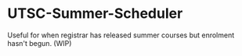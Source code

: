 # UTSC-Summer-Scheduler
Useful for when registrar has released summer courses but enrolment hasn't begun. (WIP)
